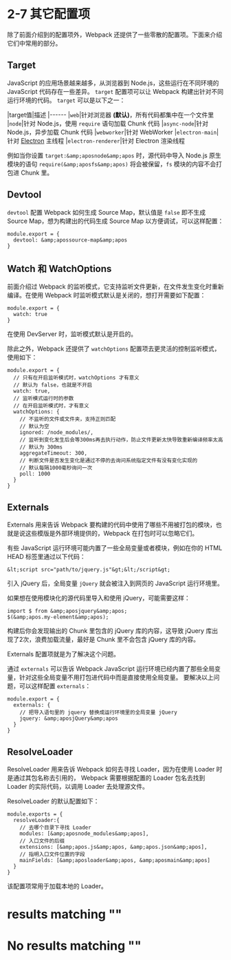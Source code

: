 
# 2-7 其它配置项

除了前面介绍到的配置项外，Webpack 还提供了一些零散的配置项。下面来介绍它们中常用的部分。

## Target

JavaScript 的应用场景越来越多，从浏览器到 Node.js，这些运行在不同环境的 JavaScript 代码存在一些差异。
`target` 配置项可以让 Webpack 构建出针对不同运行环境的代码。
`target` 可以是以下之一：

|target值|描述
|------
|`web`|针对浏览器 **(默认)**，所有代码都集中在一个文件里
|`node`|针对 Node.js，使用 `require` 语句加载 Chunk 代码
|`async-node`|针对 Node.js，异步加载 Chunk 代码
|`webworker`|针对 WebWorker
|`electron-main`|针对 [Electron](http://electron.atom.io/) 主线程
|`electron-renderer`|针对 Electron 渲染线程

例如当你设置 `target:&amp;aposnode&amp;apos` 时，源代码中导入 Node.js 原生模块的语句 `require(&amp;aposfs&amp;apos)` 将会被保留，`fs` 模块的内容不会打包进 Chunk 里。

## Devtool

`devtool` 配置 Webpack 如何生成 Source Map，默认值是 `false` 即不生成 Source Map，想为构建出的代码生成 Source Map 以方便调试，可以这样配置：

```
module.export = {
  devtool: &amp;apossource-map&amp;apos
}

```

## Watch 和 WatchOptions

前面介绍过 Webpack 的监听模式，它支持监听文件更新，在文件发生变化时重新编译。在使用 Webpack 时监听模式默认是关闭的，想打开需要如下配置：

```
module.export = {
  watch: true
}

```

在使用 DevServer 时，监听模式默认是开启的。

除此之外，Webpack 还提供了 `watchOptions` 配置项去更灵活的控制监听模式，使用如下：

```
module.export = {
  // 只有在开启监听模式时，watchOptions 才有意义
  // 默认为 false，也就是不开启
  watch: true,
  // 监听模式运行时的参数
  // 在开启监听模式时，才有意义
  watchOptions: {
    // 不监听的文件或文件夹，支持正则匹配
    // 默认为空
    ignored: /node_modules/,
    // 监听到变化发生后会等300ms再去执行动作，防止文件更新太快导致重新编译频率太高
    // 默认为 300ms  
    aggregateTimeout: 300,
    // 判断文件是否发生变化是通过不停的去询问系统指定文件有没有变化实现的
    // 默认每隔1000毫秒询问一次
    poll: 1000
  }
}

```

## Externals

Externals 用来告诉 Webpack 要构建的代码中使用了哪些不用被打包的模块，也就是说这些模版是外部环境提供的，Webpack 在打包时可以忽略它们。

有些 JavaScript 运行环境可能内置了一些全局变量或者模块，例如在你的 HTML HEAD 标签里通过以下代码：

```
&lt;script src="path/to/jquery.js"&gt;&lt;/script&gt;

```

引入 jQuery 后，全局变量 `jQuery` 就会被注入到网页的 JavaScript 运行环境里。

如果想在使用模块化的源代码里导入和使用 jQuery，可能需要这样：

```
import $ from &amp;aposjquery&amp;apos;
$(&amp;apos.my-element&amp;apos);

```

构建后你会发现输出的 Chunk 里包含的 jQuery 库的内容，这导致 jQuery 库出现了2次，浪费加载流量，最好是 Chunk 里不会包含 jQuery 库的内容。

Externals 配置项就是为了解决这个问题。

通过 `externals` 可以告诉 Webpack JavaScript 运行环境已经内置了那些全局变量，针对这些全局变量不用打包进代码中而是直接使用全局变量。
要解决以上问题，可以这样配置 `externals`：

```
module.export = {
  externals: {
    // 把导入语句里的 jquery 替换成运行环境里的全局变量 jQuery
    jquery: &amp;aposjQuery&amp;apos
  }
}

```

## ResolveLoader

ResolveLoader 用来告诉 Webpack 如何去寻找 Loader，因为在使用 Loader 时是通过其包名称去引用的，
Webpack 需要根据配置的 Loader 包名去找到 Loader 的实际代码，以调用 Loader 去处理源文件。

ResolveLoader 的默认配置如下：

```
module.exports = {
  resolveLoader:{
    // 去哪个目录下寻找 Loader
    modules: [&amp;aposnode_modules&amp;apos],
    // 入口文件的后缀
    extensions: [&amp;apos.js&amp;apos, &amp;apos.json&amp;apos],
    // 指明入口文件位置的字段
    mainFields: [&amp;aposloader&amp;apos, &amp;aposmain&amp;apos]
  }
}

```

该配置项常用于加载本地的 Loader。

#  results matching ""

# No results matching ""
